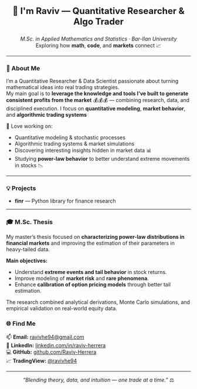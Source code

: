 
<h3 align="center" style="font-size:24px;"> 👋 I'm Raviv — Quantitative Researcher & Algo Trader</h3>

<p align="center">
  <em>M.Sc. in Applied Mathematics and Statistics · Bar-Ilan University</em><br>
  Exploring how <b>math</b>, <b>code</b>, and <b>markets</b> connect 📈
</p>

---

### 🚀 About Me  
I’m a Quantitative Researcher & Data Scientist passionate about turning mathematical ideas into real trading strategies.  
My main goal is to **leverage the knowledge and tools I’ve built to generate consistent profits from the market** 💰💰💰 — combining research, data, and disciplined execution.
 I focus on **quantitative modeling**, **market behavior**, and **algorithmic trading systems**

🧩 Love working on:  
- Quantitative modeling & stochastic processes  
- Algorithmic trading systems & market simulations
- Discovering interesting insights hidden in market data 📊
- Studying **power-law behavior** to better understand extreme movements in stocks 📉  

---

### 💡 Projects  
- **finr** — Python library for finance research  
---

### 🎓 M.Sc. Thesis  

My master’s thesis focused on **characterizing power-law distributions in financial markets** and improving the estimation of their parameters in heavy-tailed data.  

**Main objectives:**
- Understand **extreme events and tail behavior** in stock returns.  
- Improve modeling of **market risk** and **rare phenomena**.  
- Enhance **calibration of option pricing models** through better tail estimation.  

The research combined analytical derivations, Monte Carlo simulations, and empirical validation on real-world equity data.


### 🌐 Find Me
📫 **Email:** [ravivhe94@gmail.com](mailto:ravivhe94@gmail.com)  
💼 **LinkedIn:** [linkedin.com/in/raviv-herrera](https://www.linkedin.com/in/raviv-herrera)  
💻 **GitHub:** [github.com/Raviv-Herrera](https://github.com/Raviv-Herrera)  
📈 **TradingView:** [@ravivhe94](https://www.tradingview.com/u/ravivhe94/)

---

<p align="center">
  <i>“Blending theory, data, and intuition — one trade at a time.”</i> ⚖️
</p>
<!---
Raviv-Herrera/Raviv-Herrera is a ✨ special ✨ repository because its `README.md` (this file) appears on your GitHub profile.
You can click the Preview link to take a look at your changes.
--->
